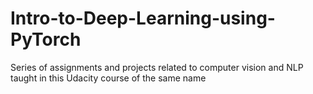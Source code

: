 # Intro-to-Deep-Learning-using-PyTorch
Series of assignments and projects related to computer vision and NLP taught in this Udacity course of the same name

